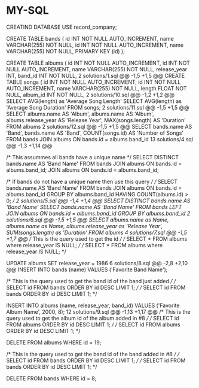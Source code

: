 # MY-SQL
CREATIND DATABASE
USE record_company;

CREATE TABLE bands (
	id INT NOT NULL AUTO_INCREMENT,
	name VARCHAR(255) NOT NULL,
  id INT NOT NULL AUTO_INCREMENT,
  name VARCHAR(255) NOT NULL,
  PRIMARY KEY (id)
);

CREATE TABLE albums (
	id INT NOT NULL AUTO_INCREMENT,
  id INT NOT NULL AUTO_INCREMENT,
  name VARCHAR(255) NOT NULL,
  release_year INT,
  band_id INT NOT NULL,
 2  solutions/1.sql 
@@ -1,5 +1,5 @@
CREATE TABLE songs (
	id INT NOT NULL AUTO_INCREMENT,
  id INT NOT NULL AUTO_INCREMENT,
  name VARCHAR(255) NOT NULL,
  length FLOAT NOT NULL,
  album_id INT NOT NULL,
 2  solutions/10.sql 
@@ -1,2 +1,2 @@
SELECT AVG(length) as 'Average Song Length'
SELECT AVG(length) as 'Average Song Duration'
FROM songs; 
 2  solutions/11.sql 
@@ -1,5 +1,5 @@
SELECT
	albums.name AS 'Album',
  albums.name AS 'Album',
  albums.release_year AS 'Release Year',
  MAX(songs.length) AS 'Duration'
FROM albums
 2  solutions/12.sql 
@@ -1,5 +1,5 @@
SELECT
	bands.name AS 'Band',
  bands.name AS 'Band',
  COUNT(songs.id) AS 'Number of Songs'
FROM bands
JOIN albums ON bands.id = albums.band_id
 13  solutions/4.sql 
@@ -1,3 +1,14 @@

/* This assummes all bands have a unique name */
SELECT DISTINCT bands.name AS 'Band Name'
FROM bands
JOIN albums ON bands.id = albums.band_id; 
JOIN albums ON bands.id = albums.band_id;

/* If bands do not have a unique name then use this query */
/* 
  SELECT bands.name AS 'Band Name'
  FROM bands
  JOIN albums ON bands.id = albums.band_id
  GROUP BY albums.band_id
  HAVING COUNT(albums.id) > 0;
*/ 
 2  solutions/5.sql 
@@ -1,4 +1,4 @@
SELECT DISTINCT bands.name AS 'Band Name'
SELECT bands.name AS 'Band Name'
FROM bands
LEFT JOIN albums ON bands.id = albums.band_id
GROUP BY albums.band_id
 2  solutions/6.sql 
@@ -1,5 +1,5 @@
SELECT
	albums.name as Name,
  albums.name as Name,
  albums.release_year as 'Release Year',
  SUM(songs.length) as 'Duration'
FROM albums
 4  solutions/7.sql 
@@ -1,5 +1,7 @@
/* This is the query used to get the id */
/* SELECT * FROM albums where release_year IS NULL; */
/*
  SELECT * FROM albums where release_year IS NULL;
*/

UPDATE albums
SET release_year = 1986
  6  solutions/8.sql 
@@ -2,8 +2,10 @@ INSERT INTO bands (name)
VALUES ('Favorite Band Name');

/* This is the query used to get the band id of the band just added */
/* SELECT id FROM bands
ORDER BY id DESC LIMIT 1; */
/*
  SELECT id FROM bands
  ORDER BY id DESC LIMIT 1;
*/

INSERT INTO albums (name, release_year, band_id)
VALUES ('Favorite Album Name', 2000, 8); 
 12  solutions/9.sql 
@@ -1,13 +1,17 @@
/* This is the query used to get the album id of the album added in #8 */
/* SELECT id FROM albums
ORDER BY id DESC LIMIT 1; */
/*
  SELECT id FROM albums
  ORDER BY id DESC LIMIT 1;
*/

DELETE FROM albums
WHERE id = 19;

/* This is the query used to get the band id of the band added in #8 */
/* SELECT id FROM bands
ORDER BY id DESC LIMIT 1; */
/*
  SELECT id FROM bands
  ORDER BY id DESC LIMIT 1;
*/

DELETE FROM bands
WHERE id = 8; 
